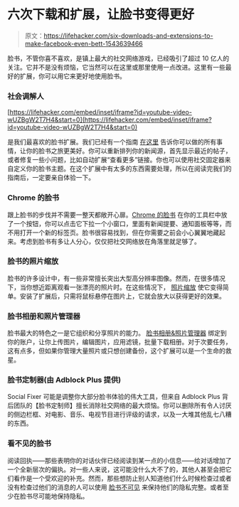 # 六次下载和扩展，让脸书变得更好

> 原文：<https://lifehacker.com/six-downloads-and-extensions-to-make-facebook-even-bett-1543639466>

脸书，不管你喜不喜欢，是镇上最大的社交网络游戏，已经吸引了超过 10 亿人的关注。它并不是没有烦恼，它当然可以在这里或那里使用一点改进。这里有一些最好的扩展，你可以用它来更好地使用脸书。



### 社会调解人

 [https://lifehacker.com/embed/inset/iframe?id=youtube-video-wUZBgW2T7H4&start=0](https://lifehacker.com/embed/inset/iframe?id=youtube-video-wUZBgW2T7H4&start=0) 

是我们最喜欢的脸书扩展。我们已经有一个指南 [在这里](https://lifehacker.com/how-to-make-facebook-infinitely-better-with-one-browser-5892826) 告诉你可以做的所有事情，让你的脸书之旅更美好。你可以重新排列你的新闻源，首先显示最近的帖子，或者修复一些小问题，比如自动扩展“查看更多”链接。你也可以使用社交固定器来自定义你的脸书主题。在这个扩展中有太多的东西需要处理，所以在阅读完我们的指南后，一定要亲自体验一下。

### Chrome 的脸书

跟上脸书的步伐并不需要一整天都敞开心扉。[Chrome 的脸书](https://chrome.google.com/webstore/detail/facebook-for-chrome/gdalhedleemkkdjddjgfjmcnbpejpapp?utm_source=chrome-ntp-icon) 在你的工具栏中放了一个按钮，你可以点击它下拉一个小窗口，里面有新闻提要、通知面板等等，而不用打开一个新的标签页。脸书很容易找到，但在你需要之前会小心翼翼地藏起来。考虑到脸书有多让人分心，仅仅把社交网络放在角落里就足够了。

### 脸书的照片缩放

脸书的许多设计中，有一些非常擅长突出大型高分辨率图像。然而，在很多情况下，当你想近距离观看一张漂亮的照片时。在这些情况下， [照片缩放](https://chrome.google.com/webstore/detail/photo-zoom-for-facebook/elioihkkcdgakfbahdoddophfngopipi?hl=en-US) 使它变得简单。安装了扩展后，只需将鼠标悬停在图片上，它就会放大以获得更好的效果。

### 脸书相册和照片管理器

脸书最大的特色之一是它组织和分享照片的能力。 [脸书相册&照片管理器](https://chrome.google.com/webstore/detail/facebook-album-photo-mana/lgiedegfmekolcplboelnmfoiefpcpfg/related?hl=en-US) 绑定到你的账户，让你上传图片，编辑图片，应用滤镜，批量下载相册。对于次要任务，这有点多，但如果你管理大量照片或只想创建备份，这个扩展可以是一个生命的救星。

### 脸书定制器(由 Adblock Plus 提供)

Social Fixer 可能是调整你大部分脸书体验的伟大工具，但来自 Adblock Plus 背后团队的【脸书定制师】擅长消除社交网络的最大烦恼。你可以删除所有令人讨厌的侧边栏框、对电影、音乐、电视节目进行评级的请求，以及一大堆其他乱七八糟的东西。

### 看不见的脸书

阅读回执——那些表明你的对话伙伴已经阅读到某一点的小信息——给对话增加了一个全新层次的偏执。对一些人来说，这可能没什么大不了的，其他人甚至会把它们看作是一个受欢迎的补充。然而，那些想防止别人知道他们什么时候检查过或者没有检查过他们的消息的人可以使用 [脸书不可见](https://chrome.google.com/webstore/detail/facebook-unseen/dmdhkalcecemojegheiohcghkamlipof?hl=en-US) 来保持他们的隐私完整。或者至少在脸书尽可能地保持隐私。